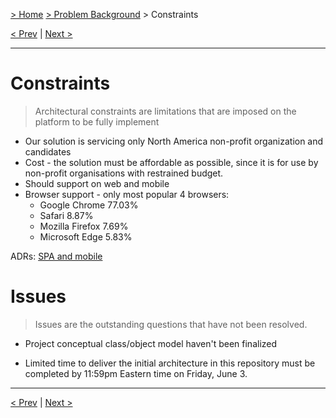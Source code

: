 [> Home](../README.md)  [> Problem Background](README.md) > Constraints

[< Prev](1.4.ActorsActionsAndSignificantScenarios.md)  |  [Next >](1.6.Assumptions.md)

---

# Constraints

> Architectural constraints are limitations that are imposed on the platform to be fully implement

* Our solution is servicing only North America non-profit organization and candidates
* Cost - the solution must be affordable as possible, since it is for use by non-profit organisations with restrained budget.
* Should support on web and mobile 
* Browser support - only most popular 4 browsers:
  - Google Chrome	77.03%
  - Safari	8.87%
  - Mozilla Firefox	7.69%
  - Microsoft Edge	5.83%

ADRs:
[SPA and mobile](../5.ADRs/ADR-002-spa-api-mobile.md)

# Issues
> Issues are the outstanding questions that have not been resolved. 

[//]: # (Image What areas of the architecture have not been finalized?)
* Project conceptual class/object model haven't been finalized

[//]: # (Image Are there areas of technology that have not been spiked, contain areas of concern, or have known problems?)

[//]: # (Image Are there contractual issues in play?)

[//]: # (Image Has a key resource recently moved to another part of the company?)

[//]: # (Image Is the deadline for delivery overly aggressive?)
* Limited time to deliver the initial architecture in this repository must be completed by 11:59pm Eastern time on Friday, June 3.

------

[< Prev](1.4.ActorsActionsAndSignificantScenarios.md)  |  [Next >](1.6.Assumptions.md)

